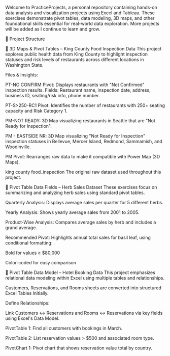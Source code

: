 Welcome to PracticeProjects, a personal repository containing hands-on data analysis and visualization projects using Excel and Tableau. 
These exercises demonstrate pivot tables, data modeling, 3D maps, and other foundational skills essential for real-world data exploration. More projects will be added as I continue to learn and grow.

📁 Project Structure

🔹 3D Maps & Pivot Tables – King County Food Inspection Data
This project explores public health data from King County to highlight inspection statuses and risk levels of restaurants across different locations in Washington State.

Files & Insights:

PT-NO CONFIRM Pivot:
Displays restaurants with "Not Confirmed" inspection results.
Fields: Restaurant name, inspection date, address, business ID, seating/risk info, phone number.

PT-S>250-RC1 Pivot:
Identifies the number of restaurants with 250+ seating capacity and Risk Category 1.

PM-NOT READY:
3D Map visualizing restaurants in Seattle that are "Not Ready for Inspection".

PM - EASTSIDE NR:
3D Map visualizing "Not Ready for Inspection" inspection statuses in Bellevue, Mercer Island, Redmond, Sammamish, and Woodinville.

PM Pivot:
Rearranges raw data to make it compatible with Power Map (3D Maps).

king county food_inspection
The original raw dataset used throughout this project.


🔹 Pivot Table Data Fields – Herb Sales Dataset
These exercises focus on summarizing and analyzing herb sales using standard pivot tables.

Quarterly Analysis:
Displays average sales per quarter for 5 different herbs.

Yearly Analysis:
Shows yearly average sales from 2001 to 2005.

Product-Wise Analysis:
Compares average sales by herb and includes a grand average.

Recommended Pivot:
Highlights annual total sales for basil leaf, using conditional formatting:

Bold for values ≥ $80,000

Color-coded for easy comparison


🔹 Pivot Table Data Model – Hotel Booking Data
This project emphasizes relational data modeling within Excel using multiple tables and relationships.

Customers, Reservations, and Rooms sheets are converted into structured Excel Tables Initially.

Define Relationships:

Link Customers ↔ Reservations and Rooms ↔ Reservations via key fields using Excel's Data Model.

PivotTable 1:
Find all customers with bookings in March.

PivotTable 2:
List reservation values > $500 and associated room type.

PivotChart 1:
Pivot chart that shows reservation value total by country.



